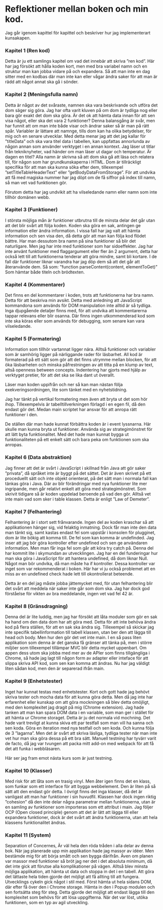 # Reflektioner mellan boken och min kod.

Jag går igenom kapittel för kapittel och beskriver hur jag implementerart kunsakapen.

### Kapitel 1 (Ren kod)

Detta är ju ett samlings kapitel om vad det innebär att skriva ”ren kod”. 
Här har jag försökt att hålla koden kort, men med bra variabel namn och en struktur man kan jobba vidare på och expandera. Så att man inte en dag sitter med en kodbas där man inte kan eller vågar ändra saker för att man är rädd att något annat ska gå i sönder. 

### Kapitel 2 (Meningsfulla namn)

Detta är något av det svåraste, namnen ska vara beskrivande och utföra det dom säger sig göra. Jag har ofta varit kluven på om dom är tydliga nog eller bara gör exakt det dom ska göra. Är det ok att hämta data innan för att sen visa något, eller ska det vara 2 funktioner?
Denna balansgång är svår, men har funnit att om man inte både visar och ändrar saker så är man på rätt spår.
Variabler är lättare att namnge, tills dom kan ha olika betydelser, för mig och en senare utvecklar. 
Med detta menar jag att det jag kallar för ”titleData” och ska vara titel data i tabellen, kan uppfattas annorlunda av någon annan som använder verktyget i en annan kontext. Jag läser ut titlar från tekniknyheter, vad händer om man läser ut dagar och temperatur. Är dagen en titel?
Alla namn är skrivna så att dom ska gå att läsa och relatera till, för någon som har grundkunskaperna i HTML. Dom är tillräckligt specifika för att man ska kunna söka efter dem, tillexempel ”setTitleTableHeaderText” eller ”getBodyDataFromStorage”.
För att undvika att få med magiska nummer har jag döpt om de få siffror på index till namn, så man vet vad funktionen gör.

Förutom detta har jag undvikit att ha vilseledande namn eller namn som inte tillhör domänen webb.

### Kapitel 3 (Funktioner)

I största möjliga mån är funktioner utbrutna till de minsta delar det går utan att det blir svårt att följa koden.
Koden ska göra en sak, antingen ge information eller ändra information.
I vissa fall har jag valt att hämta information och sen visa den, då detta gör att man kan följa kod flödet bättre. 
Har man dessutom bra namn på sina funktioner så blir det naturligare.
Men jag har inte med funktioner som har sidoeffekter. 
Jag har inte använt funktioner med flaggargument eller fler än 2 argument, detta har också lett till att funktionerna tenderar att göra mindre, samt bli kortare.
I de fall där funktioner liknar varandra har jag döp dem så att det går att återanvände dem.
Så som: ”function parseContent(content, elementToGet)”
Som hämtar både titeln och brödtexten.


### Kapitel 4 (Kommentarer)

Det finns en del kommentarer i koden, trots att funktionerna har bra namn.
Detta för att beskriva min avsikt. Detta med anledning att JavaScript kommandona som används för DOM manipulation inte alltid är så tydliga.
Inga djupgående detaljer finns med, för att undvika att kommentarerna tappar relevans eller blir osanna. Där finns ingen utkommenderad kod som inte ska köras eller som används för debugging, som senare kan vara vilseledande. 


### Kapitel 5 (Formatering)

Information som tillhör vartannat ligger nära. Alltså funktioner och variabler som är samhörig ligger på närliggande rader för läsbarhet.
All kod är formaterad på ett sätt som gör att det finns utrymme mellan blocken, för att öka läsbarheten och minska påfrestningen av att titta på en klump av text, altså openness between concepts.
Indentering har gjorts med hjälp av verktyget pretier, för att det ska se lika dant ut överallt.

Läser man koden uppifrån och ner så kan man nästan följa exekveringsordningen, lite som tänket med en nyhetstidning.

Jag har tänkt på vertikal formatering men även att bryta ut det som hör ihop.
Tillexempelvis är tabelltillverkningen förlagd i en egen fil, då den endast gör det.
Medan main scriptet har ansvar för att anropa rätt funktioner i den.

De ställen där man hade kunnat förbättra koden är i event lyssnarna. Här skulle man kunna bryta ut funktioner. Använda sig av strategimönstret för att lätt byta funktionalitet. Med det hade man kunnat bygga ut funktionaliteten på ett enkelt sätt och bara peka om funktionen som ska anropas.


### Kapitel 6 (Data abstraktion)

Jag finner att det är svårt i JavaScript i skillnad från Java att gör saker ”privata”, då språket inte är byggt på det sättet.
Det är även skrivet på ett proceduellt sätt och inte objekt orienterat, på det sätt man i normala fall kan tänkas göra i Java. Där av blir förändringar med nya funktioner lite mer ingripande, men går relativt enkelt att göra med strategimönstret.
Som skrivit tidigare så är koden uppdelad beroende på vad den gör. Alltså vet inte main vad som sker i table klassen. Detta är enligt ”Law of Demeter”.

### Kapitel 7 (Felhantering)

Felhantering är i stort sett frånvarande. Ingen del av koden kraschar så att applikationen hänger sig, vid felaktig inmatning. Dock får man inte den data man tänkt sig, samt kastas endast fel som uppstår i konsolen för plugginet, dom är lite bökig att komma till.
De fel som kan komma är undefinded. Jag inser att jag bör göra kontroller efter undefined och sen ge användaren information. Men man får inga fel som går att köra try catch på. Denna del har kommit lite i skymundan av utvecklingen. Jag har en del funderingar hur man ska göra i JavaScript för att hantera undefined, då dom liknar Null. Något man bör undvika, då man måste ha if kontroller. Dessa kontroller var inget som var rekommenderat i boken. Här har vi ju också problemet att en miss av en undefined check hade lett till okontrollerat beteende. 

Detta är en del jag måste jobba jättemycket med, för utan felhantering blir det svårt att meddela när saker inte går som dom ska. Jag har dock god förståelse för vikten av bra meddelande, ingen vet vad fel 42 är.

### Kapitel 8 (Gränsdragning)

Denna del är lite luddig, men jag har försökt att låta moduler som gör en sak ha hand om den data dom har att göra med.
Detta för att inte behöva ändra kod på flera ställen, för att en sak ska ändra sig. Tillexempel så skickar jag inte specifik tabellinformation till tabell klassen, utan ber den att lägga till head och body. Men hur den gör det vet inte main.
I en så pass liten applikation som denna är det ganska få gränser att tänka på, men i större miljöer som tillexempel tillämpar MVC blir detta mycket uppenbart.
Om appen dess utom ska jobba med mer av de APIer som finns tillgängliga i Chrome, så hade jag lagt till någon form av adapter eller inteface för att slippa skriva API kod, som sen kan komma att ändras. Nu har jag väldigt liten sådan kod, men den är separerad ifrån main.

### Kapitel 9 (Enhetstester)

Inget har kunnat testas med enhetstester.
Kort och gott hade jag behövt skriva tester och mocha data för att kunna göra detta.
Men då jag inte har erfarenhet eller kunskap om att göra mockningen så blev detta omöjligt, med den komplexitet jag dragit på mig (Chrome extension).
Jag hade tanken att man kan spara DOM data i en variable, som man ger i stället för att hämta ur Chrome storaget. Detta är ju det normala vid mochning.
Det hade varit trevligt at kunna skiva ett par testfall som man vill ha sanna och sen koda. Göra en iteration med nya testfall och sen koda. Och kunna följa de 3 ”lagarna”.
Men det är svårt att skriva läsliga, tydliga tester när man inte vet hur man ska göra dessa på ett bra sätt. 
Manuell testning har tyvärr varit de facto, då jag var tvungen att packa mitt add-on med webpack för att få det att funka i webbläsaren.

Här ser jag fram emot nästa kurs som är just testning.

### Kapitel 10 (Klasser)

Med risk för att låta som en trasig vinyl. Men åter igen finns det en klass, som funkar som ett interface för att bygga webbelement. Den är liten på så sätt att den endast gör detta.
I övrigt finns det inga klasser, då det är vanligast att man har funktioner i sin huvudfil.
Klassen har dock ingen riktig ”cohesion” då den inte delar några parametrar mellan funktionerna, utan är en samling av funktioner som importeras som ett attribut i main.
Jag följer OCP (Open closed principle) genom att det är lätt att lägga till eller expandera funktioner, dock är det svårt att ändra funktionerna, utan att hela klassens funktionalitet ändras.

### Kapitel 11 (System)

Separation of Concernes, Är väl hela den röda tråden i alla delar av denna bok.
När jag planerade upp min applikation hade jag massor av idéer. Men bestämde mig för att börja smått och sen bygga därifrån.
Även om planen var massor med funktioner så bröt jag ner det i det absoluta minimum, då det inte gick att förutse alla komplikationer på vägen.
Alltså blev minsta möjliga applikation, att hämta ut data och stoppa in det i en tabell. Att göra det lättaste hela tiden gjorde det möjligt att få allting till att fungera. 
Utvecklings cykeln gick något i stil med. Först hämta ut hela sidans DOM, där efter få över den i Chrome storage. Hämta in den i Popup modulen och sen fortsätta steg för steg. Detta gjorde det möjligt att endast lägga till den komplexitet som behövs för att lösa uppgifterna. När det var löst, utöka funktionen, som en typ av agil utveckling.



